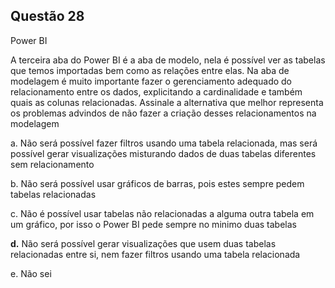 

## Questão 28
Power BI

A terceira aba do Power BI é a aba de modelo, nela é possível ver as tabelas que temos importadas bem como as relações entre elas.
Na aba de modelagem é muito importante fazer o gerenciamento adequado do relacionamento entre os dados, explicitando a cardinalidade e também quais as colunas relacionadas.
Assinale a alternativa que melhor representa os problemas advindos de não fazer a criação desses relacionamentos na modelagem

a. Não será possível fazer filtros usando uma tabela relacionada, mas será possível gerar visualizações misturando dados de duas tabelas diferentes sem relacionamento

b. Não será possível usar gráficos de barras, pois estes sempre pedem tabelas relacionadas

c. Não é possível usar tabelas não relacionadas a alguma outra tabela em um gráfico, por isso o Power BI pede sempre no minimo duas tabelas

**d.** Não será possível gerar visualizações que usem duas tabelas relacionadas entre si, nem fazer filtros usando uma tabela relacionada

e. Não sei



